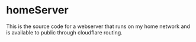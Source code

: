 # homeServer
This is the source code for a webserver that runs on my home network and is available to public through cloudflare routing.
